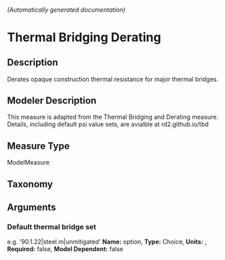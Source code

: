 

###### (Automatically generated documentation)

# Thermal Bridging Derating

## Description
Derates opaque construction thermal resistance for major thermal bridges.

## Modeler Description
This measure is adapted from the Thermal Bridging and Derating measure. Details, including default psi value sets, are avialble at rd2.github.io/tbd

## Measure Type
ModelMeasure

## Taxonomy


## Arguments


### Default thermal bridge set
e.g. '90.1.22|steel.m|unmitigated'
**Name:** option,
**Type:** Choice,
**Units:** ,
**Required:** false,
**Model Dependent:** false





